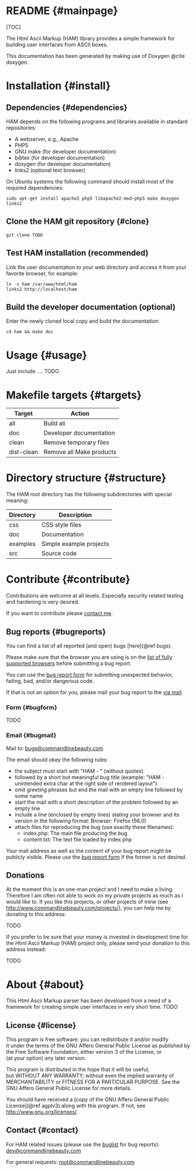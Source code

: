 
README          {#mainpage}
======

[TOC]

The Html Ascii Markup (HAM) library provides a simple framework for building
user interfaces from ASCII boxes.

This documentation has been generated by making use of Doxygen @cite doxygen.

Installation	{#install}
============

Dependencies	{#dependencies}
------------

HAM depends on the following programs and libraries available in standard repositories:

- A webserver, e.g., Apache
- PHP5
- GNU make (for developer documentation)
- bibtex (for developer documentation)
- doxygen (for developer documentation)
- links2 (optional text browser)

On Ubuntu systems the following command should install
most of the required dependencies:

	sudo apt-get install apache2 php5 libapache2-mod-php5 make doxygen links2

## Clone the HAM git repository {#clone} ##

	git clone TODO

## Test HAM installation (recommended) ##

Link the user documentation to your web directory and access it from your
favorite browser, for example:

	ln -s ham /var/www/html/ham
	links2 http://localhost/ham

## Build the developer documentation (optional) ##

Enter the newly cloned local copy and build the documentation:

	cd ham && make doc

Usage                   {#usage}
=====

Just include .... TODO

Makefile targets        {#targets}
================

| Target     | Action                   |
| -------    | -------                  |
| all        | Build all                |
| doc        | Developer documentation  |
| clean      | Remove temporary files   |
| dist-clean | Remove all Make products |

Directory structure	{#structure}
===================

The HAM root directory has the following subdirectories with special meaning:

Directory | Description
--------- | -----------
css       | CSS style files
doc       | Documentation
examples  | Simple example projects
src       | Source code

Contribute		{#contribute}
==========

Contributions are welcome at all levels. Especially security related testing
and hardening is very desired.

If you want to contribute please [contact me](#contact).

Bug reports             {#bugreports}
-----------

You can find a list of all reported (and open) bugs [here](@ref bugs).

Please make sure that the browser you are using is on the
[list of fully supported browsers](#browsers) before submitting a bug report.

You can use the [bug report form](#bugform) for submitting unexpected behavior,
failing, bad, and/or dangerous code.

If that is not an option for you, please mail your bug report to the
[via mail](#bugmail).

### Form                {#bugform}

TODO

### Email               {#bugmail}

Mail to: bugs@commandlinebeauty.com

The email should obey the following rules:

* the subject must start with "HAM - " (without quotes)
* followed by a short but meaningful bug title (example: "HAM - unintended extra char at the right side of rendered layout")
* omit greeting phrases but end the mail with an empty line followed by some name
* start the mail with a short description of the problem followed by an empty line
* include a line (enclosed by empty lines) stating your browser and its version in the following format:
	Browser: Firefox (56.0)
* attach files for reproducing the bug (use exactly these filenames):
	- index.php: The main file producing the bug
	- content.txt: The text file loaded by index.php

Your mail address as well as the content of your bug report might be publicly
visible. Please use the [bug report form](#bugform) if the former is not desired.

Donations
---------

At the moment this is an one-man project and I need to make a living.
Therefore I am often not able to work on my private projects as much as I would
like to. If you like this projects, or other projects of mine (see
<http://www.commandlinebeauty.com/projects/>), you can help me by donating to
this address:

TODO

If you prefer to be sure that your money is invested in development time for
the Html Ascii Markup (HAM) project only, please send your donation to this
address instead:

TODO

About			{#about}
=====

This Html Ascii Markup parser has been developed from a need of a framework
for creating simple user interfaces in very short time. TODO

License                 {#license}
-------

This program is free software: you can redistribute it and/or modify     
it under the terms of the GNU Affero General Public License as published 
by the Free Software Foundation, either version 3 of the License, or     
(at your option) any later version.                                      
                                                                         
This program is distributed in the hope that it will be useful,          
but WITHOUT ANY WARRANTY; without even the implied warranty of           
MERCHANTABILITY or FITNESS FOR A PARTICULAR PURPOSE.  See the            
GNU Affero General Public License for more details.                      
                                                                         
You should have received a
[copy of the GNU Affero General Public License](@ref agplv3)
along with this program. If not, see <http://www.gnu.org/licenses/>.    

Contact			{#contact}
-------

For HAM related issues (please use the [buglist](#buglist) for bug reports):
	dev@commandlinebeauty.com

For general requests:
	root@commandlinebeauty.com

